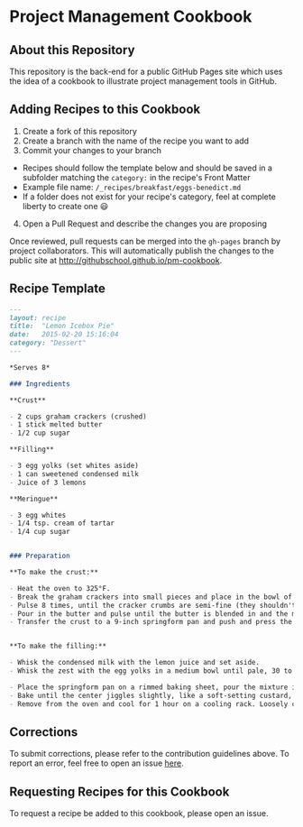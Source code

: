 # Project Management Cookbook

## About this Repository

This repository is the back-end for a public GitHub Pages site which uses the idea of a cookbook to illustrate project management tools in GitHub.

## Adding Recipes to this Cookbook

1. Create a fork of this repository
2. Create a branch with the name of the recipe you want to add
3. Commit your changes to your branch
  - Recipes should follow the template below and should be saved in a subfolder matching the `category:` in the recipe's Front Matter
  - Example file name: `/_recipes/breakfast/eggs-benedict.md`
  - If a folder does not exist for your recipe's category, feel at complete liberty to create one :smiley:
4. Open a Pull Request and describe the changes you are proposing

Once reviewed, pull requests can be merged into the `gh-pages` branch by project collaborators.  This will automatically publish the changes to the public site at http://githubschool.github.io/pm-cookbook.


## Recipe Template

```Markdown
---
layout: recipe
title:  "Lemon Icebox Pie"
date:   2015-02-20 15:16:04
category: "Dessert"
---

*Serves 8*

### Ingredients

**Crust**

- 2 cups graham crackers (crushed)
- 1 stick melted butter
- 1/2 cup sugar

**Filling**

- 3 egg yolks (set whites aside)
- 1 can sweetened condensed milk
- Juice of 3 lemons

**Meringue**

- 3 egg whites
- 1/4 tsp. cream of tartar
- 1/4 cup sugar


### Preparation

**To make the crust:**

- Heat the oven to 325°F.
- Break the graham crackers into small pieces and place in the bowl of a food processor along with the sugar and salt.
- Pulse 8 times, until the cracker crumbs are semi-fine (they shouldn't be powdery but not in large shards either) and the crackers and sugar are combined.
- Pour in the butter and pulse until the butter is blended in and the mixture isn't crumbly and holds its shape when you squeeze it, about twelve 1-second pulses.
- Transfer the crust to a 9-inch springform pan and push and press the crumb mixture into the bottom and two-thirds of the way up the sides of the pan. Use the bottom of a measuring cup to press the crust into place. Set aside.


**To make the filling:**

- Whisk the condensed milk with the lemon juice and set aside.
- Whisk the zest with the egg yolks in a medium bowl until pale, 30 to 60 seconds, and then whisk in the lemon juice-condensed milk mixture.

- Place the springform pan on a rimmed baking sheet, pour the mixture into the crust, and carefully transfer the baking sheet to the oven.
- Bake until the center jiggles slightly, like a soft-setting custard, about 25 minutes.
- Remove from the oven and cool for 1 hour on a cooling rack. Loosely cover the pan with plastic wrap (be careful not to let the plastic wrap touch the top of the pie) and freeze for at least 6 hours or overnight.

```

## Corrections

To submit corrections, please refer to the contribution guidelines above.  To report an error, feel free to open an issue [here](https://github.com/githubschool/pm-cookbook/issues/new).


## Requesting Recipes for this Cookbook

To request a recipe be added to this cookbook, please open an issue.
